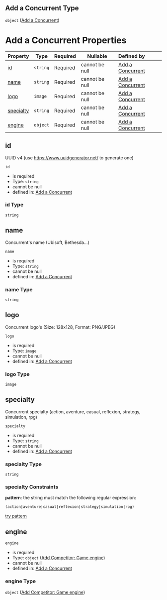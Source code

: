 ## Add a Concurrent Type

`object` ([Add a Concurrent](add-concurrent.md))

# Add a Concurrent Properties

| Property                | Type     | Required | Nullable       | Defined by                                                                                                                                                |
| :---------------------- | -------- | -------- | -------------- | :-------------------------------------------------------------------------------------------------------------------------------------------------------- |
| [id](#id)               | `string` | Required | cannot be null | [Add a Concurrent](add-concurrent-properties-id.md "http&#x3A;//www.city-game-studio.com/add.concurrent.json#/properties/id")                             |
| [name](#name)           | `string` | Required | cannot be null | [Add a Concurrent](add-concurrent-properties-name.md "http&#x3A;//www.city-game-studio.com/add.concurrent.json#/properties/name")                         |
| [logo](#logo)           | `image`  | Required | cannot be null | [Add a Concurrent](add-concurrent-properties-logo.md "http&#x3A;//www.city-game-studio.com/add.concurrent.json#/properties/logo")                         |
| [specialty](#specialty) | `string` | Required | cannot be null | [Add a Concurrent](add-concurrent-properties-specialty.md "http&#x3A;//www.city-game-studio.com/add.concurrent.json#/properties/specialty")               |
| [engine](#engine)       | `object` | Required | cannot be null | [Add a Concurrent](add-concurrent-properties-add-competitor-game-engine.md "http&#x3A;//www.city-game-studio.com/add.concurrent.json#/properties/engine") |

## id

UUID v4 (use <https://www.uuidgenerator.net/> to generate one)


`id`

-   is required
-   Type: `string`
-   cannot be null
-   defined in: [Add a Concurrent](add-concurrent-properties-id.md "http&#x3A;//www.city-game-studio.com/add.concurrent.json#/properties/id")

### id Type

`string`

## name

Concurrent's name (Ubisoft, Bethesda...)


`name`

-   is required
-   Type: `string`
-   cannot be null
-   defined in: [Add a Concurrent](add-concurrent-properties-name.md "http&#x3A;//www.city-game-studio.com/add.concurrent.json#/properties/name")

### name Type

`string`

## logo

Concurrent logo's (Size: 128x128, Format: PNG/JPEG)


`logo`

-   is required
-   Type: `image`
-   cannot be null
-   defined in: [Add a Concurrent](add-concurrent-properties-logo.md "http&#x3A;//www.city-game-studio.com/add.concurrent.json#/properties/logo")

### logo Type

`image`

## specialty

Concurrent specialty (action, aventure, casual, reflexion, strategy, simulation, rpg)


`specialty`

-   is required
-   Type: `string`
-   cannot be null
-   defined in: [Add a Concurrent](add-concurrent-properties-specialty.md "http&#x3A;//www.city-game-studio.com/add.concurrent.json#/properties/specialty")

### specialty Type

`string`

### specialty Constraints

**pattern**: the string must match the following regular expression: 

```regexp
(action|aventure|casual|reflexion|strategy|simulation|rpg)
```

[try pattern](https://regexr.com/?expression=(action%7Caventure%7Ccasual%7Creflexion%7Cstrategy%7Csimulation%7Crpg) "try regular expression with regexr.com")

## engine




`engine`

-   is required
-   Type: `object` ([Add Competitor: Game engine](add-concurrent-properties-add-competitor-game-engine.md))
-   cannot be null
-   defined in: [Add a Concurrent](add-concurrent-properties-add-competitor-game-engine.md "http&#x3A;//www.city-game-studio.com/add.concurrent.json#/properties/engine")

### engine Type

`object` ([Add Competitor: Game engine](add-concurrent-properties-add-competitor-game-engine.md))
